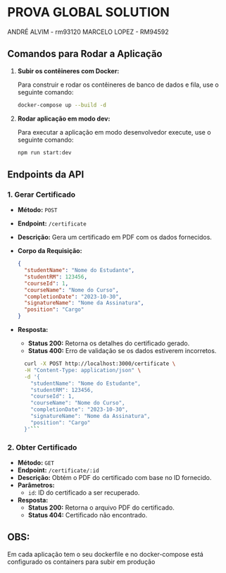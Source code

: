 # PROVA GLOBAL SOLUTION

ANDRÉ ALVIM - rm93120
MARCELO LOPEZ - RM94592

## Comandos para Rodar a Aplicação

1. **Subir os contêineres com Docker:**

   Para construir e rodar os contêineres de banco de dados e fila, use o seguinte comando:

   ```bash
   docker-compose up --build -d
   ```

2. **Rodar aplicação em modo dev:**

   Para executar a aplicação em modo desenvolvedor execute, use o seguinte comando:

   ```bash
   npm run start:dev
   ```

## Endpoints da API

### 1. Gerar Certificado

- **Método:** `POST`
- **Endpoint:** `/certificate`
- **Descrição:** Gera um certificado em PDF com os dados fornecidos.
- **Corpo da Requisição:**
  ```json
  {
    "studentName": "Nome do Estudante",
    "studentRM": 123456,
    "courseId": 1,
    "courseName": "Nome do Curso",
    "completionDate": "2023-10-30",
    "signatureName": "Nome da Assinatura",
    "position": "Cargo"
  }
  ```
- **Resposta:**

  - **Status 200:** Retorna os detalhes do certificado gerado.
  - **Status 400:** Erro de validação se os dados estiverem incorretos.

  ````bash
    curl -X POST http://localhost:3000/certificate \
    -H "Content-Type: application/json" \
    -d '{
      "studentName": "Nome do Estudante",
      "studentRM": 123456,
      "courseId": 1,
      "courseName": "Nome do Curso",
      "completionDate": "2023-10-30",
      "signatureName": "Nome da Assinatura",
      "position": "Cargo"
    }'```
  ````

### 2. Obter Certificado

- **Método:** `GET`
- **Endpoint:** `/certificate/:id`
- **Descrição:** Obtém o PDF do certificado com base no ID fornecido.
- **Parâmetros:**
  - `id`: ID do certificado a ser recuperado.
- **Resposta:**
  - **Status 200:** Retorna o arquivo PDF do certificado.
  - **Status 404:** Certificado não encontrado.

## OBS:

Em cada aplicação tem o seu dockerfile e no docker-compose está configurado os containers para subir em produção
